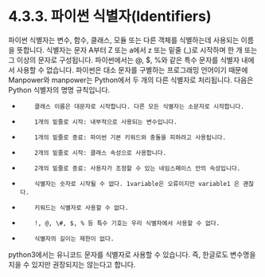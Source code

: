 # 4.3.3. 파이썬 식별자(Identifiers)

파이썬 식별자는 변수, 함수, 클래스, 모듈 또는 다른 객체를 식별하는데 사용되는 이름을 뜻합니다. 식별자는 문자 A부터 Z 또는 a에서 z 또는 밑줄 (\_)로 시작하며 한 개 또는 그 이상의 문자로 구성됩니다. 파이썬에서는 @, $, %와 같은 특수 문자를 식별자 내에서 사용할 수 없습니다. 파이썬은 대소 문자를 구별하는 프로그래밍 언어이기 때문에 Manpower와 manpower는 Python에서 두 개의 다른 식별자로 처리됩니다. 다음은 Python 식별자의 명명 규칙입니다.

* ```
      클래스 이름은 대문자로 시작합니다. 다른 모든 식별자는 소문자로 시작합니다.
  ```
* ```
      1개의 밑줄로 시작: 내부적으로 사용되는 변수입니다.
  ```
* ```
      1개의 밑줄로 종료: 파이썬 기본 키워드와 충돌을 피하려고 사용됩니다.
  ```
* ```
      2개의 밑줄로 시작: 클래스 속성으로 사용합니다.
  ```
* ```
      2개의 밑줄로 종료: 사용자가 조정할 수 있는 네임스페이스 안의 속성입니다.
  ```
* ```
      식별자는 숫자로 시작될 수 없다. 1variable은 오류이지만 variable1 은 괜찮다.
  ```
* ```
      키워드는 식별자로 사용할 수 없다.
  ```
* ```
      !, @, \#, $, % 등 특수 기호는 우리 식별자에서 사용할 수 없다.
  ```
* ```
      식별자의 길이는 제한이 없다.
  ```

python3에서는 유니코드 문자를 식별자로 사용할 수 있습니다. 즉, 한글로도 변수명을 지을 수 있지만 권장되지는 않는다고 합니다.
